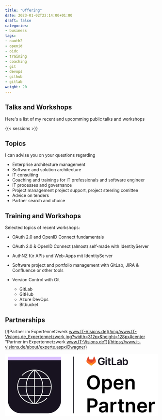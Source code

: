 ```yaml
---
title: "Offering"
date: 2023-01-02T22:14:00+01:00
draft: false
categories:
- business
tags:
- oauth2
- openid
- oidc
- training
- coaching
- git
- devops
- github
- gitlab
weight: 20
---
```


## Talks and Workshops

Here's a list of my recent and upcomming public talks and workshops

{{< sessions >}}

## Topics

I can advise you on your questions regarding

- Enterprise architecture management
- Software and solution architecture
- IT consulting
- Coaching and trainings for IT professionals and software engineer
- IT processes and governance
- Project management project support, project steering comittee
- Advice on tenders
- Partner search and choice

## Training and Workshops

Selected topics of recent workshops:

- OAuth 2.0 and OpenID Connect fundamentals

- OAuth 2.0 & OpenID Connect (almost) self-made with IdentityServer

- AuthNZ für APIs und Web-Apps mit IdentityServer

- Software project and portfolio management with GitLab, JIRA & Confluence or other tools

- Version Control with Git
  - GitLab
  - GitHub
  - Azure DevOps
  - Bitbucket

## Partnerships

[![Partner im Expertennetzwerk www.IT-Visions.de](/img/www.IT-Visions.de_Expertennetzwerk.jpg?width=312px&height=128px#center "Partner im Expertennetzwerk www.IT-Visions.de")](https://www.it-visions.de/about/experte.aspx/Dwagner)

[![GitLab Open Partner logo](/img/gitlab-open-partner-badge.webp?width=312px&height=128px#center "GitLab Open Partner logo")](https://partners.gitlab.com/English/directory/search?l=Austria&q=Daniel+Wagner)
